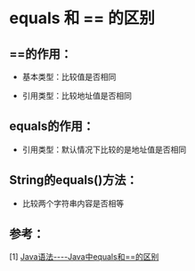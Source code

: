 # equals 和 == 的区别
## ==的作用：

* 基本类型：比较值是否相同

* 引用类型：比较地址值是否相同

## equals的作用：

* 引用类型：默认情况下比较的是地址值是否相同

## String的equals()方法：

* 比较两个字符串内容是否相等

## 参考：
[1] [Java语法----Java中equals和==的区别](https://www.cnblogs.com/smyhvae/p/3929585.html)
